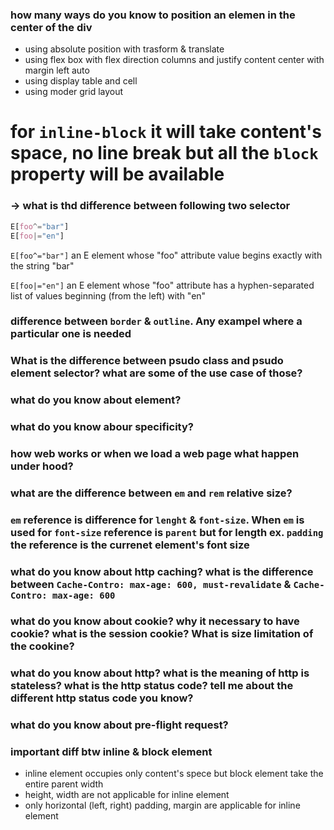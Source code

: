 ### how many ways do you know to position an elemen in the center of the div
- using absolute position with trasform & translate 
- using flex box with flex direction columns and justify content center with margin left auto
- using display table and cell
- using moder grid layout

# for `inline-block` it will take content's space, no line break but all the `block` property will be available

### ->  what is thd difference between following two selector
```css
E[foo^="bar"]
E[foo|="en"]
```
`E[foo^="bar"]` an E element whose "foo" attribute value begins exactly with the string "bar"

`E[foo|="en"]` an E element whose "foo" attribute has a hyphen-separated list of values beginning (from the left) with "en"

### difference between `border` & `outline`. Any exampel where a particular one is needed

### What is the difference between psudo class and psudo element selector? what are some of the use case of those?

### what do you know about <wbr> element?

### what do you know abour specificity?

### how web works or when we load a web page what happen under hood?

### what are the difference between `em` and `rem` relative size?

### `em` reference is difference for `lenght` & `font-size`. When `em` is used for `font-size` reference is `parent` but for length ex. `padding` the reference is the currenet element's font size

### what do you know about http caching? what is the difference between `Cache-Contro: max-age: 600, must-revalidate` & `Cache-Contro: max-age: 600`

### what do you know about cookie? why it necessary to have cookie? what is the session cookie? What is size limitation of the cookine?

### what do you know about http? what is the meaning of http is stateless? what is the http status code? tell me about the different http status code you know?

### what do you know about pre-flight request?

### important diff btw inline & block element
- inline element occupies only content's spece but block element take the entire parent width
- height, width are not applicable for inline element
- only horizontal (left, right) padding, margin are applicable for inline element 
